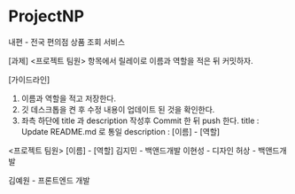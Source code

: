 # ProjectNP

내편 - 전국 편의점 상품 조회 서비스

[과제]
<프로젝트 팀원> 항목에서
릴레이로 이름과 역할을 적은 뒤 커밋하자.

[가이드라인]

1. 이름과 역할을 적고 저장한다.
2. 깃 데스크톱을 켠 후 수정 내용이 업데이트 된 것을 확인한다.
3. 좌측 하단에 title 과 description 작성후 Commit 한 뒤 push 한다.
   title : Update README.md 로 통일
   description : [이름] - [역할]

<프로젝트 팀원>
[이름] - [역할]
김지민 - 백앤드개발
이현성 - 디자인
허상 - 백앤드개발

김예원 - 프론트엔드 개발
